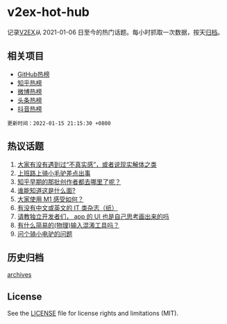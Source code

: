 # v2ex-hot-hub

 记录[V2EX](https://www.v2ex.com/)从 2021-01-06 日至今的热门话题。每小时抓取一次数据，按天[归档](archives)。
 
 ## 相关项目

- [GitHub热榜](https://github.com/lonnyzhang423/github-hot-hub)
- [知乎热榜](https://github.com/lonnyzhang423/zhihu-hot-hub)
- [微博热榜](https://github.com/lonnyzhang423/weibo-hot-hub)
- [头条热榜](https://github.com/lonnyzhang423/toutiao-hot-hub)
- [抖音热榜](https://github.com/lonnyzhang423/douyin-hot-hub)


 `更新时间：2022-01-15 21:15:30 +0800`

## 热议话题

1. [大家有没有遇到过“不真实感”，或者说现实解体之类](https://www.v2ex.com/t/828356)
1. [上班路上骑小毛驴差点出事](https://www.v2ex.com/t/828376)
1. [知乎早期的那批创作者都去哪里了呢？](https://www.v2ex.com/t/828425)
1. [谁能知道这是什么面?](https://www.v2ex.com/t/828427)
1. [大家使用 M1 感受如何？](https://www.v2ex.com/t/828420)
1. [有没有中文或英文的 IT 类杂志（纸）](https://www.v2ex.com/t/828383)
1. [请教独立开发者们， app 的 UI 也是自己思考画出来的吗](https://www.v2ex.com/t/828398)
1. [有什么简易的(物理)输入混淆工具吗？](https://www.v2ex.com/t/828424)
1. [问个骑小电驴的问题](https://www.v2ex.com/t/828381)

## 历史归档

[archives](archives)

## License

See the [LICENSE](LICENSE) file for license rights and limitations (MIT).
